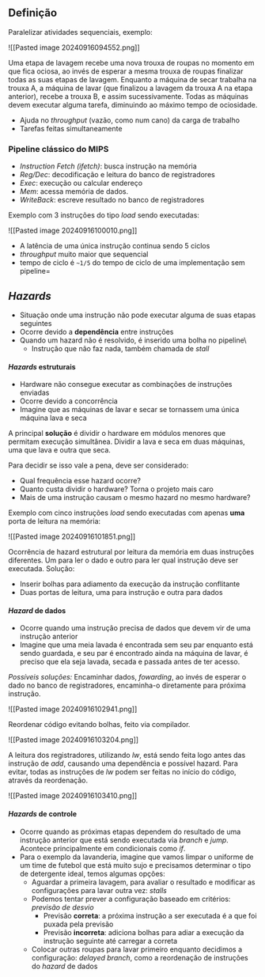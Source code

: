 ## Definição

Paralelizar atividades sequenciais, exemplo:

![[Pasted image 20240916094552.png]] 

Uma etapa de lavagem recebe uma nova trouxa de roupas no momento em que fica ociosa, ao invés de esperar a mesma trouxa de roupas finalizar todas as suas etapas de lavagem. Enquanto a máquina de secar trabalha na trouxa A, a máquina de lavar (que finalizou a lavagem da trouxa A na etapa anterior), recebe a trouxa B, e assim sucessivamente. Todas as máquinas devem executar alguma tarefa, diminuindo ao máximo tempo de ociosidade.

- Ajuda no *throughput* (vazão, como num cano) da carga de trabalho
- Tarefas feitas simultaneamente

### Pipeline clássico do MIPS

- *Instruction Fetch (ifetch)*: busca instrução na memória
- *Reg/Dec*: decodificação e leitura do banco de registradores
- *Exec*: execução ou calcular endereço
- *Mem*: acessa memória de dados.
- *WriteBack*: escreve resultado no banco de registradores

Exemplo com 3 instruções do tipo *load* sendo executadas:

![[Pasted image 20240916100010.png]]

- A latência de uma única instrução continua sendo 5 ciclos
- *throughput* muito maior que sequencial
- tempo de ciclo é `~1/5` do tempo de ciclo de uma implementação sem pipeline=
## *Hazards*

- Situação onde uma instrução não pode executar alguma de suas etapas seguintes
- Ocorre devido a **dependência** entre instruções
- Quando um hazard não é resolvido, é inserido uma bolha no pipeline\
	- Instrução que não faz nada, também chamada de *stall*
#### *Hazards* estruturais

- Hardware não consegue executar as combinações de instruções enviadas
- Ocorre devido a concorrência
- Imagine que as máquinas de lavar e secar se tornassem uma única máquina lava e seca

A principal **solução** é dividir o hardware em módulos menores que permitam execução simultânea. Dividir a lava e seca em duas máquinas, uma que lava e outra que seca.

Para decidir se isso vale a pena, deve ser considerado:
- Qual frequência esse hazard ocorre?
- Quanto custa dividir o hardware? Torna o projeto mais caro
- Mais de uma instrução causam o mesmo hazard no mesmo hardware?

Exemplo com cinco instruções *load* sendo executadas com apenas **uma** porta de leitura na memória:

![[Pasted image 20240916101851.png]]

Ocorrência de hazard estrutural por leitura da memória em duas instruções diferentes. Um para ler o dado e outro para ler qual instrução deve ser executada. Solução:
- Inserir bolhas para adiamento da execução da instrução conflitante
- Duas portas de leitura, uma para instrução e outra para dados
#### *Hazard* de dados

- Ocorre quando uma instrução precisa de dados que devem vir de uma instrução anterior
- Imagine que uma meia lavada é encontrada sem seu par enquanto está sendo guardada, e seu par é encontrado ainda na máquina de lavar, é preciso que ela seja lavada, secada e passada antes de ter acesso.

*Possíveis soluções:*
Encaminhar dados, *fowarding*, ao invés de esperar o dado no banco de registradores, encaminha-o diretamente para próxima instrução.

![[Pasted image 20240916102941.png]]

Reordenar código evitando bolhas, feito via compilador.

![[Pasted image 20240916103204.png]]

A leitura dos registradores, utilizando *lw*, está sendo feita logo antes das instrução de *add*, causando uma dependência e possível hazard. Para evitar, todas as instruções de *lw* podem ser feitas no início do código, através da reordenação.

![[Pasted image 20240916103410.png]]
#### *Hazards* de controle

- Ocorre quando as próximas etapas dependem do resultado de uma instrução anterior que está sendo executada via *branch* e *jump*. Acontece principalmente em condicionais como *if*.
- Para o exemplo da lavanderia, imagine que vamos limpar o uniforme de um time de futebol que está muito sujo e precisamos determinar o tipo de detergente ideal, temos algumas opções:
	- Aguardar a primeira lavagem, para avaliar o resultado e modificar as configurações para lavar outra vez: *stalls*
	- Podemos tentar prever a configuração baseado em critérios: *previsão de desvio*
		- Previsão **correta**: a próxima instrução a ser executada é a que foi puxada pela previsão
		- Previsão **incorreta**: adiciona bolhas para adiar a execução da instrução seguinte até carregar a correta
	- Colocar outras roupas para lavar primeiro enquanto decidimos a configuração: *delayed branch*,  como a reordenação de instruções do *hazard* de dados